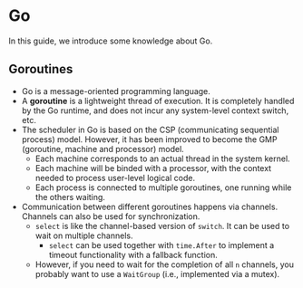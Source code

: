 # Go

In this guide, we introduce some knowledge about Go.

## Goroutines

- Go is a message-oriented programming language.
- A **goroutine** is a lightweight thread of execution. It is completely handled by the Go runtime, and does not incur any system-level context switch, etc.
- The scheduler in Go is based on the CSP (communicating sequential process) model. However, it has been improved to become the GMP (goroutine, machine and processor) model.
    - Each machine corresponds to an actual thread in the system kernel.
    - Each machine will be binded with a processor, with the context needed to process user-level logical code.
    - Each process is connected to multiple goroutines, one running while the others waiting.
- Communication between different goroutines happens via channels. Channels can also be used for synchronization.
    - `select` is like the channel-based version of `switch`. It can be used to wait on multiple channels.
        - `select` can be used together with `time.After` to implement a timeout functionality with a fallback function.
    - However, if you need to wait for the completion of all `n` channels, you probably want to use a `WaitGroup` (i.e., implemented via a mutex).
